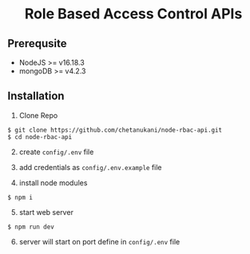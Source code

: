 <div align="center">
    <h1>   
    Role Based Access Control APIs
    </h1>
</div>

## Prerequsite

- NodeJS >= v16.18.3
- mongoDB >= v4.2.3

## Installation

1. Clone Repo

```
$ git clone https://github.com/chetanukani/node-rbac-api.git
$ cd node-rbac-api
```

2. create `config/.env` file
3. add credentials as `config/.env.example` file

4. install node modules

```
$ npm i
```

5. start web server

```
$ npm run dev
```

6. server will start on port define in `config/.env` file
